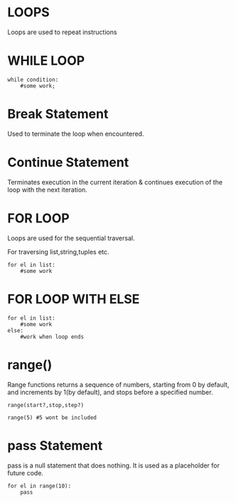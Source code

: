 # LOOPS

Loops are used to repeat instructions

# WHILE LOOP

    while condition:
        #some work;

# Break Statement

Used to terminate the loop when encountered.

# Continue Statement

Terminates execution in the current iteration & continues execution of the loop with the next iteration.

##

# FOR LOOP

Loops are used for the sequential traversal.

For traversing list,string,tuples etc.

    for el in list:
        #some work

# FOR LOOP WITH ELSE

    for el in list:
        #some work
    else:
        #work when loop ends

# range()

Range functions returns a sequence of numbers, starting from 0 by default, and increments by 1(by default), and stops before a specified number.

    range(start?,stop,step?)

    range(5) #5 wont be included

# pass Statement

pass is a null statement that does nothing. It is used as a placeholder for future code.

    for el in range(10):
        pass
